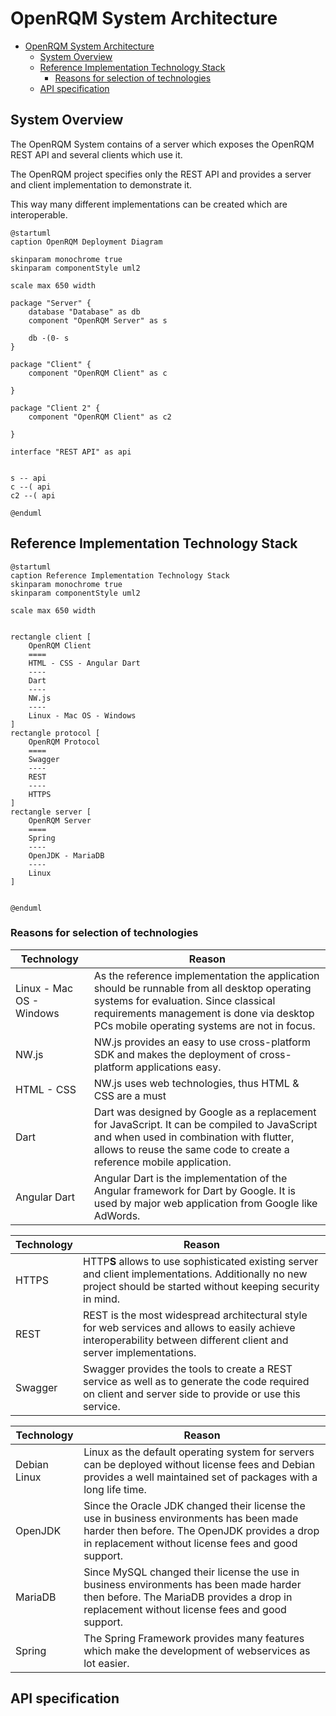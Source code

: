 # OpenRQM System Architecture

- [OpenRQM System Architecture](#openrqm-system-architecture)
  - [System Overview](#system-overview)
  - [Reference Implementation Technology Stack](#reference-implementation-technology-stack)
    - [Reasons for selection of technologies](#reasons-for-selection-of-technologies)
  - [API specification](#api-specification)


## System Overview

The OpenRQM System contains of a server which exposes the OpenRQM REST API and several clients which use it.

The OpenRQM project specifies only the REST API and provides a server and client implementation to demonstrate it.

This way many different implementations can be created which are interoperable.

```plantuml
@startuml
caption OpenRQM Deployment Diagram

skinparam monochrome true
skinparam componentStyle uml2

scale max 650 width

package "Server" {
    database "Database" as db
    component "OpenRQM Server" as s

    db -(0- s
}

package "Client" {
    component "OpenRQM Client" as c

}

package "Client 2" {
    component "OpenRQM Client" as c2

}

interface "REST API" as api


s -- api
c --( api
c2 --( api

@enduml
```

## Reference Implementation Technology Stack

```plantuml
@startuml
caption Reference Implementation Technology Stack
skinparam monochrome true
skinparam componentStyle uml2

scale max 650 width


rectangle client [
    OpenRQM Client
    ====
    HTML - CSS - Angular Dart
    ----
    Dart
    ----
    NW.js
    ----
    Linux - Mac OS - Windows
]
rectangle protocol [
    OpenRQM Protocol
    ====
    Swagger
    ----
    REST
    ----
    HTTPS
]
rectangle server [
    OpenRQM Server
    ====
    Spring
    ----
    OpenJDK - MariaDB
    ----
    Linux
]


@enduml
```

### Reasons for selection of technologies

| Technology               | Reason                                                                                                                                                                                                                           |
| ------------------------ | -------------------------------------------------------------------------------------------------------------------------------------------------------------------------------------------------------------------------------- |
| Linux - Mac OS - Windows | As the reference implementation the application should be runnable from all desktop operating systems for evaluation. Since classical requirements management is done via desktop PCs mobile operating systems are not in focus. |
| NW.js                    | NW.js provides an easy to use cross-platform SDK and makes the deployment of cross-platform applications easy.                                                                                                                   |
| HTML - CSS               | NW.js uses web technologies, thus HTML & CSS are a must                                                                                                                                                                          |
| Dart                     | Dart was designed by Google as a replacement for JavaScript. It can be compiled to JavaScript and when used in combination with flutter, allows to reuse the same code to create a reference mobile application.                 |
| Angular Dart             | Angular Dart is the implementation of the Angular framework for Dart by Google. It is used by major web application from Google like AdWords.                                                                                    |

| Technology | Reason                                                                                                                                                              |
| ---------- | ------------------------------------------------------------------------------------------------------------------------------------------------------------------- |
| HTTPS      | HTTP**S** allows to use sophisticated existing server and client implementations. Additionally no new project should be started without keeping security in mind.   |
| REST       | REST is the most widespread architectural style for web services and allows to easily achieve interoperability between different client and server implementations. |
| Swagger    | Swagger provides the tools to create a REST service as well as to generate the code required on client and server side to provide or use this service.              |

| Technology   | Reason                                                                                                                                                                                          |
| ------------ | ----------------------------------------------------------------------------------------------------------------------------------------------------------------------------------------------- |
| Debian Linux | Linux as the default operating system for servers can be deployed without license fees and Debian provides a well maintained set of packages with a long life time.                             |
| OpenJDK      | Since the Oracle JDK changed their license the use in business environments has been made harder then before. The OpenJDK provides a drop in replacement without license fees and good support. |
| MariaDB      | Since MySQL changed their license the use in business environments has been made harder then before. The MariaDB provides a drop in replacement without license fees and good support.          |
| Spring       | The Spring Framework provides many features which make the development of webservices as lot easier.                                                                                            |


## API specification

